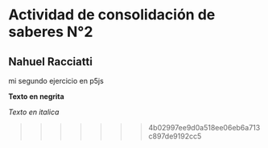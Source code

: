 # Actividad de consolidación de saberes N°2

## Nahuel Racciatti

mi segundo ejercicio en p5js

**Texto en negrita**

_Texto en italica_
>>>>>>> 4b02997ee9d0a518ee06eb6a713c897de9192cc5
